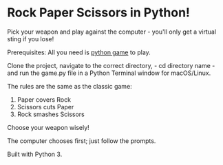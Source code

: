 # Rock Paper Scissors in Python!

Pick your weapon and play against the computer - you'll only get a virtual sting if you lose!

Prerequisites: All you need is [python game](Python3) to play.

Clone the project, navigate to the correct directory, - cd directory name - and run the game.py file in a Python Terminal window for macOS/Linux.

The rules are the same as the classic game:
1. Paper covers Rock
2. Scissors cuts Paper
3. Rock smashes Scissors

Choose your weapon wisely!

The computer chooses first; just follow the prompts.

Built with Python 3.